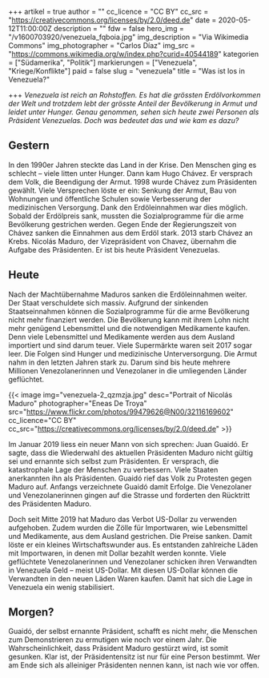 +++
artikel = true
author = ""
cc_licence = "CC BY"
cc_src = "https://creativecommons.org/licenses/by/2.0/deed.de"
date = 2020-05-12T11:00:00Z
description = ""
fdw = false
hero_img = "/v1600703920/venezuela_fqboia.jpg"
img_description = "Via Wikimedia Commons"
img_photographer = "Carlos Díaz"
img_src = "https://commons.wikimedia.org/w/index.php?curid=40544189"
kategorien = ["Südamerika", "Politik"]
markierungen = ["Venezuela", "Kriege/Konflikte"]
paid = false
slug = "venezuela"
title = "Was ist los in Venezuela?"

+++
_Venezuela ist reich an Rohstoffen. Es hat die grössten Erdölvorkommen der Welt und trotzdem lebt der grösste Anteil der Bevölkerung in Armut und leidet unter Hunger. Genau genommen, sehen sich heute zwei Personen als Präsident Venezuelas. Doch was bedeutet das und wie kam es dazu?_

## Gestern

In den 1990er Jahren steckte das Land in der Krise. Den Menschen ging es schlecht – viele litten unter Hunger. Dann kam Hugo Chávez. Er versprach dem Volk, die Beendigung der Armut. 1998 wurde Chávez zum Präsidenten gewählt. Viele Versprechen löste er ein: Senkung der Armut, Bau von Wohnungen und öffentliche Schulen sowie Verbesserung der medizinischen Versorgung. Dank den Erdöleinnahmen war dies möglich. Sobald der Erdölpreis sank, mussten die Sozialprogramme für die arme Bevölkerung gestrichen werden. Gegen Ende der Regierungszeit von Chávez sanken die Einnahmen aus dem Erdöl stark. 2013 starb Chávez an Krebs. Nicolás Maduro, der Vizepräsident von Chavez, übernahm die Aufgabe des Präsidenten. Er ist bis heute Präsident Venezuelas.

## Heute

Nach der Machtübernahme Maduros sanken die Erdöleinnahmen weiter. Der Staat verschuldete sich massiv. Aufgrund der sinkenden Staatseinnahmen können die Sozialprogramme für die arme Bevölkerung nicht mehr finanziert werden. Die Bevölkerung kann mit ihrem Lohn nicht mehr genügend Lebensmittel und die notwendigen Medikamente kaufen. Denn viele Lebensmittel und Medikamente werden aus dem Ausland importiert und sind darum teuer. Viele Supermärkte waren seit 2017 sogar leer. Die Folgen sind Hunger und medizinische Unterversorgung. Die Armut nahm in den letzten Jahren stark zu. Darum sind bis heute mehrere Millionen Venezolanerinnen und Venezolaner in die umliegenden Länder geflüchtet.

{{< image img="venezuela-2_qzmzja.jpg" desc="Portrait of Nicolás Maduro" photographer="Eneas De Troya" src="https://www.flickr.com/photos/99479626@N00/32116169602" cc_licence="CC BY" cc_src="https://creativecommons.org/licenses/by/2.0/deed.de" >}}

Im Januar 2019 liess ein neuer Mann von sich sprechen: Juan Guaidó. Er sagte, dass die Wiederwahl des aktuellen Präsidenten Maduro nicht gültig sei und ernannte sich selbst zum Präsidenten. Er versprach, die katastrophale Lage der Menschen zu verbessern. Viele Staaten anerkannten ihn als Präsidenten. Guaidó rief das Volk zu Protesten gegen Maduro auf. Anfangs verzeichnete Guaidó damit Erfolge. Die Venezolaner und Venezolanerinnen gingen auf die Strasse und forderten den Rücktritt des Präsidenten Maduro.

Doch seit Mitte 2019 hat Maduro das Verbot US-Dollar zu verwenden aufgehoben. Zudem wurden die Zölle für Importwaren, wie Lebensmittel und Medikamente, aus dem Ausland gestrichen. Die Preise sanken. Damit löste er ein kleines Wirtschaftswunder aus. Es entstanden zahlreiche Läden mit Importwaren, in denen mit Dollar bezahlt werden konnte. Viele geflüchtete Venezolanerinnen und Venezolaner schicken ihren Verwandten in Venezuela Geld – meist US-Dollar. Mit diesen US-Dollar können die Verwandten in den neuen Läden Waren kaufen. Damit hat sich die Lage in Venezuela ein wenig stabilisiert.

## Morgen?

Guaidó, der selbst ernannte Präsident, schafft es nicht mehr, die Menschen zum Demonstrieren zu ermutigen wie noch vor einem Jahr. Die Wahrscheinlichkeit, dass Präsident Maduro gestürzt wird, ist somit gesunken. Klar ist, der Präsidentensitz ist nur für eine Person bestimmt. Wer am Ende sich als alleiniger Präsidenten nennen kann, ist nach wie vor offen.